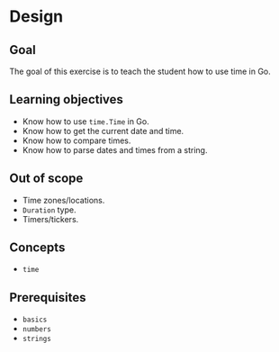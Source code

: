 # Design

## Goal

The goal of this exercise is to teach the student how to use time in Go.

## Learning objectives

- Know how to use `time.Time` in Go.
- Know how to get the current date and time.
- Know how to compare times.
- Know how to parse dates and times from a string.

## Out of scope

- Time zones/locations.
- `Duration` type.
- Timers/tickers.

## Concepts

- `time`

## Prerequisites

- `basics`
- `numbers`
- `strings`
